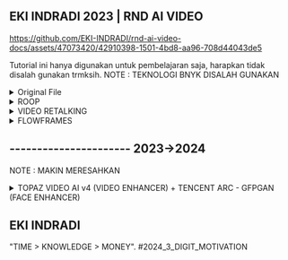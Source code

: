 ## EKI INDRADI 2023 | RND AI VIDEO 


https://github.com/EKI-INDRADI/rnd-ai-video-docs/assets/47073420/42910398-1501-4bd8-aa96-708d44043de5


Tutorial ini hanya digunakan untuk pembelajaran saja, harapkan tidak disalah gunakan trmksih.
NOTE : TEKNOLOGI BNYK DISALAH GUNAKAN 

<details>
  <summary>Original File</summary>

https://github.com/EKI-INDRADI/rnd-ai-video-docs/assets/47073420/8cbb26cf-b37b-49f0-830c-48db09ab28dc


[VIDEO](https://www.youtube.com/watch?v=-R-TvrdyYxs)

![___2984248520521109861_7959880316](https://github.com/EKI-INDRADI/rnd-ai-video-docs/assets/47073420/c6c3c2dd-181f-4b29-9c8f-a5bc3001237a)

[PICTURE](https://www.instagram.com/jeonjongseo_fanpage)

https://github.com/EKI-INDRADI/rnd-ai-video-docs/blob/main/__MONEY_HEIST_KOREA_TOKYO_DUBBED_INDONESIAN.wav

[AUDIO](https://www.netflix.com)

```sh

Description :

from_video : Nita Gunawan
to_video : Jeon Jong-seo
to_audio : Dubbed indonesia - Tokyo (Money Heist Korea - Netflix)

```

</details>

<details>
  <summary>ROOP</summary>

https://github.com/EKI-INDRADI/rnd-ai-video-docs/assets/47073420/f4843327-c787-4ce3-b4e6-25bd087bd223

[GITHUB](https://github.com/s0md3v/roop)

```sh

Tutorial :

baca readme.md dokumentasi terkait ya jangan males

```

</details>

<details>
  <summary>VIDEO RETALKING</summary>

https://github.com/EKI-INDRADI/rnd-ai-video-docs/assets/47073420/f22400cd-3af2-4a24-9481-cd7ff7fe504d


[GITHUB](https://github.com/OpenTalker/video-retalking)

```sh

Tutorial :

baca readme.md dokumentasi terkait ya jangan males

```

</details>



<details>
  <summary>FLOWFRAMES</summary>

https://github.com/EKI-INDRADI/rnd-ai-video-docs/assets/47073420/a4e7826c-7dfe-40d4-ba63-2280fd67a2cc

[GITHUB](https://github.com/n00mkrad/flowframes)

```sh

Tutorial :

baca readme.md dokumentasi terkait ya jangan males

```

</details>

## ---------------------- 2023->2024

NOTE : MAKIN MERESAHKAN

<details>
  <summary>TOPAZ VIDEO AI v4 (VIDEO ENHANCER) + TENCENT ARC - GFPGAN (FACE ENHANCER)</summary>

VIDEO ENHANCER : 
                              
[TOPAZ VIDEO AI](https://www.topazlabs.com/topaz-video-ai)

[REAL-ESRGAN](https://github.com/xinntao/Real-ESRGAN-ncnn-vulkan)

[REALSR](https://github.com/nihui/realsr-ncnn-vulkan)

[SRMD](https://github.com/k4yt3x/video2x)

[WAIFU2X](https://github.com/k4yt3x/video2x)


FACE ENHANCER : 

[CODEFORMER](https://replicate.com/sczhou/codeformer)
[GFPGAN](https://github.com/TencentARC/GFPGAN)
[GPEN](https://github.com/yangxy/GPEN)
[FACE FUSION](https://github.com/facefusion/facefusion)

RESULT :

https://github.com/EKI-INDRADI/rnd-ai-video-docs/assets/47073420/586bbab8-bddb-4300-91d3-3b3a6dc89397


```sh

Tutorial :

baca readme.md dokumentasi terkait ya jangan males

```

</details>


## EKI INDRADI

"TIME > KNOWLEDGE > MONEY". #2024_3_DIGIT_MOTIVATION

